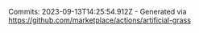 Commits: 2023-09-13T14:25:54.912Z - Generated via https://github.com/marketplace/actions/artificial-grass
<br>
